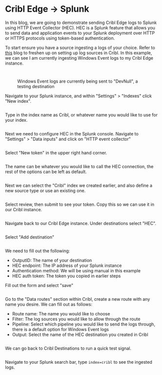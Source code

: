 # Cribl Edge -> Splunk

In this blog, we are going to demonstrate sending Cribl Edge logs to Splunk using HTTP Event Collector (HEC). HEC is a Splunk feature that allows you to send data and application events to your Splunk deployment over HTTP or HTTPS protocols using token-based authentication.



To start ensure you have a source ingesting a logs of your choice. Refer to [this](cribl-edge-greater-than-cribl-stream.md) blog to freshen up on setting up log sources in Cribl. In this example, we can see I am currently ingesting Windows Event logs to my Cribl Edge instance.

<figure><img src="../../.gitbook/assets/image (62).png" alt=""><figcaption></figcaption></figure>

<figure><img src="../../.gitbook/assets/image (61).png" alt=""><figcaption><p>Windows Event logs are currently being sent to "DevNull", a testing destination</p></figcaption></figure>

Navigate to your Splunk instance, and within "Settings" > "Indexes" click "New index".

<figure><img src="../../.gitbook/assets/image (73).png" alt=""><figcaption></figcaption></figure>

Type in the index name as Cribl, or whatever name you would like to use for your index.

<figure><img src="../../.gitbook/assets/image (64).png" alt=""><figcaption></figcaption></figure>

Next we need to configure HEC in the Splunk console. Navigate to "Settings" > "Data inputs" and click on "HTTP event collector"

<figure><img src="../../.gitbook/assets/image (74).png" alt=""><figcaption></figcaption></figure>

Select "New token" in the upper right hand corner.

<figure><img src="../../.gitbook/assets/image (75).png" alt=""><figcaption></figcaption></figure>

The name can be whatever you would like to call the HEC connection, the rest of the options can be left as default.

<figure><img src="../../.gitbook/assets/image (76).png" alt=""><figcaption></figcaption></figure>

Next we can select the "Cribl" index we created earlier, and also define a new source type or use an existing one.

<figure><img src="../../.gitbook/assets/image (65).png" alt=""><figcaption></figcaption></figure>

Select review, then submit to see your token. Copy this so we can use it in our Cribl instance.

<figure><img src="../../.gitbook/assets/image (77).png" alt=""><figcaption></figcaption></figure>

Navigate back to our Cribl Edge instance. Under destinations select "HEC".

<figure><img src="../../.gitbook/assets/image (78).png" alt=""><figcaption></figcaption></figure>

Select "Add destination"

<figure><img src="../../.gitbook/assets/image (79).png" alt=""><figcaption></figcaption></figure>

We need to fill out the following:

* OutputID: The name of your destination
* HEC endpoint: The IP address of your Splunk instance
* Authentication method: We will be using manual in this example
* HEC auth token: The token you copied in earlier steps

Fill out the form and select "save"

<figure><img src="../../.gitbook/assets/image (80).png" alt=""><figcaption></figcaption></figure>

Go to the "Data routes" section within Cribl, create a new route with any name you desire. We can fill out as follows:

* Route name: The name you would like to choose
* Filter: The log sources you would like to allow through the route
* Pipeline: Select which pipeline you would like to send the logs through, there is a default option for Windows Event logs
* Output: Select the name of the HEC destination you created in Cribl

<figure><img src="../../.gitbook/assets/image (81).png" alt=""><figcaption></figcaption></figure>

We can go back to Cribl Destinations to run a quick test signal.&#x20;

<figure><img src="../../.gitbook/assets/image (82).png" alt=""><figcaption></figcaption></figure>

Navigate to your Splunk search bar, type `index=cribl` to see the ingested logs.

<figure><img src="../../.gitbook/assets/image (66).png" alt=""><figcaption></figcaption></figure>
